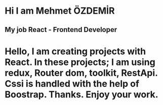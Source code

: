 # Hi I am Mehmet ÖZDEMİR

## My job React - Frontend Developer

# Hello, I am creating projects with React. In these projects; I am using redux, Router dom, toolkit, RestApi. Cssi is handled with the help of Boostrap. Thanks. Enjoy your work.

